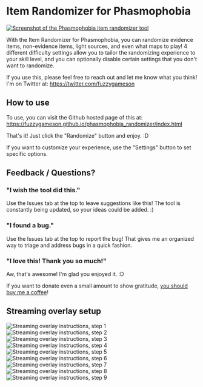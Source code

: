 # Item Randomizer for Phasmophobia

[![Screenshot of the Phasmophobia item randomizer tool](img/readme/example-screenshot.png)](https://fuzzygameson.github.io/phasmophobia_randomizer/index.html)

With the Item Randomizer for Phasmophobia, you can randomize evidence items, non-evidence items, light sources, and even what maps to play! 4 different difficulty settings allow you to tailor the randomizing experience to your skill level, and you can optionally disable certain settings that you don't want to randomize.

If you use this, please feel free to reach out and let me know what you think! I'm on Twitter at: https://twitter.com/fuzzygameson 

## How to use

To use, you can visit the Github hosted page of this at: 
https://fuzzygameson.github.io/phasmophobia_randomizer/index.html

That's it! Just click the "Randomize" button and enjoy. :D 

If you want to customize your experience, use the "Settings" button to set specific options.

## Feedback / Questions?

### "I wish the tool did this."

Use the Issues tab at the top to leave suggestions like this! The tool is constantly being updated, so your ideas could be added. :)

### "I found a bug."

Use the Issues tab at the top to report the bug! That gives me an organized way to triage and address bugs in a quick fashion.

### "I love this! Thank you so much!"

Aw, that's awesome! I'm glad you enjoyed it. :D 

If you want to donate even a small amount to show gratitude, [you should buy me a coffee](https://www.buymeacoffee.com/fuzzygames)!

## Streaming overlay setup

![Streaming overlay instructions, step 1](img/readme/chroma-instructions-1.png)
![Streaming overlay instructions, step 2](img/readme/chroma-instructions-2.png)
![Streaming overlay instructions, step 3](img/readme/chroma-instructions-3.png)
![Streaming overlay instructions, step 4](img/readme/chroma-instructions-4.png)
![Streaming overlay instructions, step 5](img/readme/chroma-instructions-5.png)
![Streaming overlay instructions, step 6](img/readme/chroma-instructions-6.png)
![Streaming overlay instructions, step 7](img/readme/chroma-instructions-7.png)
![Streaming overlay instructions, step 8](img/readme/chroma-instructions-8.png)
![Streaming overlay instructions, step 9](img/readme/chroma-instructions-9.png)
